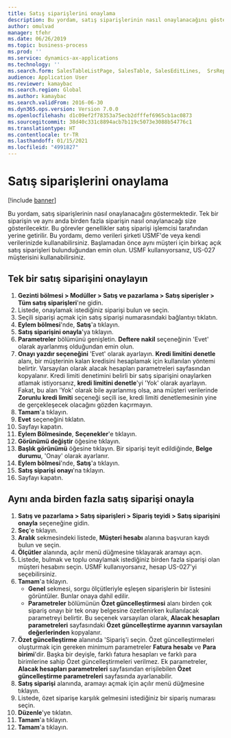 ```yaml
---
title: Satış siparişlerini onaylama
description: Bu yordam, satış siparişlerinin nasıl onaylanacağını göstermektedir.
author: omulvad
manager: tfehr
ms.date: 06/26/2019
ms.topic: business-process
ms.prod: ''
ms.service: dynamics-ax-applications
ms.technology: ''
ms.search.form: SalesTableListPage, SalesTable, SalesEditLines,  SrsReportViewerForm, CustConfirmJournal, SysQueryForm, SysQueryFieldLookUp, SysLookup, SalesParmIdLookup, SalesUnconfirmedOrdersPart
audience: Application User
ms.reviewer: kamaybac
ms.search.region: Global
ms.author: kamaybac
ms.search.validFrom: 2016-06-30
ms.dyn365.ops.version: Version 7.0.0
ms.openlocfilehash: d1c09ef2f78353a75ecb2dfffef6965cb1ac0873
ms.sourcegitcommit: 38d40c331c8894acb7b119c5073e3088b54776c1
ms.translationtype: HT
ms.contentlocale: tr-TR
ms.lasthandoff: 01/15/2021
ms.locfileid: "4991827"
---
```

# <a name="confirm-sales-orders"></a>Satış siparişlerini onaylama

[!include [banner](../../includes/banner.md)]

Bu yordam, satış siparişlerinin nasıl onaylanacağını göstermektedir. Tek bir siparişin ve aynı anda birden fazla siparişin nasıl onaylanacağı size gösterilecektir. Bu görevler genellikler satış siparişi işlemcisi tarafından yerine getirilir. Bu yordamı, demo verileri şirketi USMF'de veya kendi verilerinizde kullanabilirsiniz. Başlamadan önce aynı müşteri için birkaç açık satış siparişleri bulunduğundan emin olun. USMF kullanıyorsanız, US-027 müşterisini kullanabilirsiniz.


## <a name="confirm-a-single-sales-order"></a>Tek bir satış siparişini onaylayın
1. **Gezinti bölmesi > Modüller > Satış ve pazarlama > Satış siperişler > Tüm satış siparişleri**'ne gidin.
2. Listede, onaylamak istediğiniz siparişi bulun ve seçin.
3. Seçili siparişi açmak için satış siparişi numarasındaki bağlantıyı tıklatın.
4. **Eylem bölmesi**'nde, **Satış**'a tıklayın.
5. **Satış siparişini onayla**'ya tıklayın.
6. **Parametreler** bölümünü genişletin. **Deftere nakil** seçeneğinin 'Evet' olarak ayarlanmış olduğundan emin olun.  
7. **Onayı yazdır seçeneğini** 'Evet' olarak ayarlayın. **Kredi limitini denetle** alanı, bir müşterinin kalan kredisini hesaplamak için kullanılan yöntemi belirtir. Varsayılan olarak alacak hesapları parametreleri sayfasından kopyalanır. Kredi limiti denetimini belirli bir satış siparişini onaylarken atlamak istiyorsanız, **kredi limitini denetle**'yi 'Yok' olarak ayarlayın. Fakat, bu alan 'Yok' olarak bile ayarlanmış olsa, ana müşteri verilerinde **Zorunlu kredi limiti** seçeneği seçili ise, kredi limiti denetlemesinin yine de gerçekleşecek olacağını gözden kaçırmayın. 
8. **Tamam**'a tıklayın.
9. **Evet** seçeneğini tıklatın.
10. Sayfayı kapatın.
11. **Eylem Bölmesinde**, **Seçenekler**'e tıklayın.
12. **Görünümü değiştir** öğesine tıklayın.
13. **Başlık görünümü** öğesine tıklayın. Bir siparişi teyit edildiğinde, **Belge durumu**, 'Onay' olarak ayarlanır. 
14. **Eylem bölmesi**'nde, **Satış**'a tıklayın.
15. **Satış siparişi onayı**'na tıklayın.
16. Sayfayı kapatın.

## <a name="confirm-multiple-sales-orders-at-once"></a>Aynı anda birden fazla satış siparişi onayla
1. **Satış ve pazarlama > Satış siparişleri > Sipariş teyidi > Satış siparişini onayla** seçeneğine gidin.
2. **Seç**'e tıklayın.
3. **Aralık** sekmesindeki listede, **Müşteri hesabı** alanına başvuran kaydı bulun ve seçin.
4. **Ölçütler** alanında, açılır menü düğmesine tıklayarak aramayı açın.
5. Listede, bulmak ve toplu onaylamak istediğiniz birden fazla siparişi olan müşteri hesabını seçin. USMF kullanıyorsanız, hesap US-027'yi seçebilirsiniz.  
6. **Tamam**'a tıklayın.
    - **Genel** sekmesi, sorgu ölçütleriyle eşleşen siparişlerin bir listesini görüntüler. Bunlar onaya dahil edilir.  
    - **Parametreler** bölümünün **Özet güncelleştirmesi** alanı birden çok sipariş onayı bir tek onay belgesine özetlenirken kullanılacak parametreyi belirtir. Bu seçenek varsayılan olarak, **Alacak hesapları parametreleri** sayfasındaki **Özet güncelleştirme ayarının varsayılan değerlerinden** kopyalanır.  
7. **Özet güncelleştirme** alanında 'Sipariş'i seçin. Özet güncelleştirmeleri oluşturmak için gereken minimum parametreler **Fatura hesabı** ve **Para birimi**'dir. Başka bir deyişle, farklı fatura hesapları ve farklı para birimlerine sahip Özet güncelleştirmeleri verilmez. Ek parametreler, **Alacak hesapları parametreleri** sayfasından erişilebilen **Özet güncelleştirme parametreleri** sayfasında ayarlanabilir. 
8. **Satış siparişi** alanında, aramayı açmak için açılır menü düğmesine tıklayın.
9. Listede, özet siparişe karşılık gelmesini istediğiniz bir sipariş numarası seçin.
10. **Düzenle**'ye tıklatın.
11. **Tamam**'a tıklayın.
12. **Tamam**'a tıklayın.

